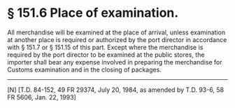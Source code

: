 # § 151.6   Place of examination.

All merchandise will be examined at the place of arrival, unless examination at another place is required or authorized by the port director in accordance with § 151.7 or § 151.15 of this part. Except where the merchandise is required by the port director to be examined at the public stores, the importer shall bear any expense involved in preparing the merchandise for Customs examination and in the closing of packages.



---

[N] [T.D. 84-152, 49 FR 29374, July 20, 1984, as amended by T.D. 93-6, 58 FR 5606, Jan. 22, 1993]




